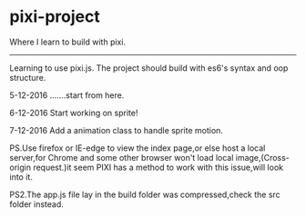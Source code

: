# pixi-project
Where I learn to build with pixi.

<hr>

Learning to use pixi.js.
The project should build with es6's syntax and oop structure.

5-12-2016   .......start from here.

6-12-2016   Start working on sprite!

7-12-2016   Add a animation class to handle sprite motion.

PS.Use firefox or IE-edge to view the index page,or else host a local server,for Chrome and some other browser won't load local image,(Cross-origin request.)it seem PIXI has a method to work with this issue,will look into it.

PS2.The app.js file lay in the build folder was compressed,check the src folder instead.
